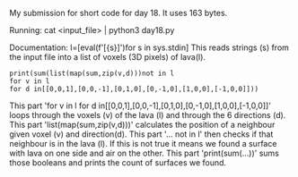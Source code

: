 My submission for short code for day 18. It uses 163 bytes.

Running:
    cat <input_file> | python3 day18.py

Documentation:
    l=[eval(f'[{s}]')for s in sys.stdin]
This reads strings (s) from the input file into a list of voxels (3D pixels) of lava(l).

    print(sum(list(map(sum,zip(v,d)))not in l
    for v in l
    for d in[[0,0,1],[0,0,-1],[0,1,0],[0,-1,0],[1,0,0],[-1,0,0]]))
This part 'for v in l for d in[[0,0,1],[0,0,-1],[0,1,0],[0,-1,0],[1,0,0],[-1,0,0]]' loops through the voxels (v) of the lava (l) and through the 6 directions (d).
This part 'list(map(sum,zip(v,d)))' calculates the position of a neighbour given voxel (v) and direction(d).
This part '... not in l' then checks if that neighbour is in the lava (l). If this is not true it means we found a surface with lava on one side and air on the other.
This part 'print(sum(...))' sums those booleans and prints the count of surfaces we found.
